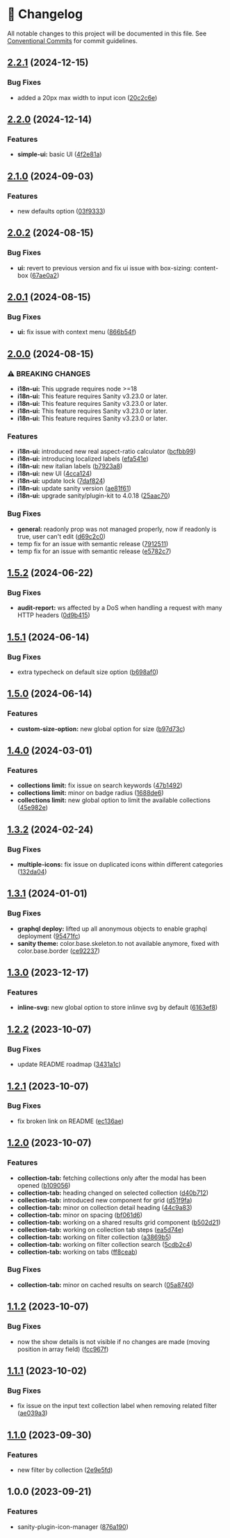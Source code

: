 <!-- markdownlint-disable --><!-- textlint-disable -->

# 📓 Changelog

All notable changes to this project will be documented in this file. See
[Conventional Commits](https://conventionalcommits.org) for commit guidelines.

## [2.2.1](https://github.com/williamiommi/sanity-plugin-icon-manager/compare/v2.2.0...v2.2.1) (2024-12-15)

### Bug Fixes

- added a 20px max width to input icon ([20c2c6e](https://github.com/williamiommi/sanity-plugin-icon-manager/commit/20c2c6e75bcbb673b7572fdc6baca76d87ecb703))

## [2.2.0](https://github.com/williamiommi/sanity-plugin-icon-manager/compare/v2.1.0...v2.2.0) (2024-12-14)

### Features

- **simple-ui:** basic UI ([4f2e81a](https://github.com/williamiommi/sanity-plugin-icon-manager/commit/4f2e81a8aa84d011bbbf936eb5d8242a231c0ecf))

## [2.1.0](https://github.com/williamiommi/sanity-plugin-icon-manager/compare/v2.0.2...v2.1.0) (2024-09-03)

### Features

- new defaults option ([03f9333](https://github.com/williamiommi/sanity-plugin-icon-manager/commit/03f933350b018a85dad9701f17ed45307778741c))

## [2.0.2](https://github.com/williamiommi/sanity-plugin-icon-manager/compare/v2.0.1...v2.0.2) (2024-08-15)

### Bug Fixes

- **ui:** revert to previous version and fix ui issue with box-sizing: content-box ([67ae0a2](https://github.com/williamiommi/sanity-plugin-icon-manager/commit/67ae0a2fc08a6e69119efc538d43f66bde58a15e))

## [2.0.1](https://github.com/williamiommi/sanity-plugin-icon-manager/compare/v2.0.0...v2.0.1) (2024-08-15)

### Bug Fixes

- **ui:** fix issue with context menu ([866b54f](https://github.com/williamiommi/sanity-plugin-icon-manager/commit/866b54f539741bf5a20de99547052878ce0a93c6))

## [2.0.0](https://github.com/williamiommi/sanity-plugin-icon-manager/compare/v1.5.2...v2.0.0) (2024-08-15)

### ⚠ BREAKING CHANGES

- **i18n-ui:** This upgrade requires node >=18
- **i18n-ui:** This feature requires Sanity v3.23.0 or later.
- **i18n-ui:** This feature requires Sanity v3.23.0 or later.
- **i18n-ui:** This feature requires Sanity v3.23.0 or later.
- **i18n-ui:** This feature requires Sanity v3.23.0 or later.

### Features

- **i18n-ui:** introduced new real aspect-ratio calculator ([bcfbb99](https://github.com/williamiommi/sanity-plugin-icon-manager/commit/bcfbb9900cf52543b98f5afe83f670eeca968c3c))
- **i18n-ui:** introducing localized labels ([efa541e](https://github.com/williamiommi/sanity-plugin-icon-manager/commit/efa541e6c72a4dd9fe328b56c351a42ab1d7550f))
- **i18n-ui:** new italian labels ([b7923a8](https://github.com/williamiommi/sanity-plugin-icon-manager/commit/b7923a83604f8e8adaa10481bba385bab99ea76f))
- **i18n-ui:** new UI ([4cca124](https://github.com/williamiommi/sanity-plugin-icon-manager/commit/4cca1241807242be43e72415a14f6750196513b4))
- **i18n-ui:** update lock ([7daf824](https://github.com/williamiommi/sanity-plugin-icon-manager/commit/7daf824640ae574f0ad1e30aa6dd0135869b1b2a))
- **i18n-ui:** update sanity version ([ae81f61](https://github.com/williamiommi/sanity-plugin-icon-manager/commit/ae81f61487f093ae935ef15a691c6dfcaa1abff7))
- **i18n-ui:** upgrade sanity/plugin-kit to 4.0.18 ([25aac70](https://github.com/williamiommi/sanity-plugin-icon-manager/commit/25aac70d945a8e6f0e4d57eee5dc98a955903a66))

### Bug Fixes

- **general:** readonly prop was not managed properly, now if readonly is true, user can't edit ([d69c2c0](https://github.com/williamiommi/sanity-plugin-icon-manager/commit/d69c2c04d44fb6109114331572ff6d8420c024bf))
- temp fix for an issue with semantic release ([7912511](https://github.com/williamiommi/sanity-plugin-icon-manager/commit/7912511d7b5267b34af46673f5ef9bed8efe618e))
- temp fix for an issue with semantic release ([e5782c7](https://github.com/williamiommi/sanity-plugin-icon-manager/commit/e5782c7307040fd4572ef7584256f173c688753a))

## [1.5.2](https://github.com/williamiommi/sanity-plugin-icon-manager/compare/v1.5.1...v1.5.2) (2024-06-22)

### Bug Fixes

- **audit-report:** ws affected by a DoS when handling a request with many HTTP headers ([0d9b415](https://github.com/williamiommi/sanity-plugin-icon-manager/commit/0d9b415b72568bd5bce37766c669761a5dc6151f))

## [1.5.1](https://github.com/williamiommi/sanity-plugin-icon-manager/compare/v1.5.0...v1.5.1) (2024-06-14)

### Bug Fixes

- extra typecheck on default size option ([b698af0](https://github.com/williamiommi/sanity-plugin-icon-manager/commit/b698af0aa91291a26146e8f08fba23f94e15a00a))

## [1.5.0](https://github.com/williamiommi/sanity-plugin-icon-manager/compare/v1.4.0...v1.5.0) (2024-06-14)

### Features

- **custom-size-option:** new global option for size ([b97d73c](https://github.com/williamiommi/sanity-plugin-icon-manager/commit/b97d73c98e78616e46c3b59a4c641c9586e19e4d))

## [1.4.0](https://github.com/williamiommi/sanity-plugin-icon-manager/compare/v1.3.2...v1.4.0) (2024-03-01)

### Features

- **collections limit:** fix issue on search keywords ([47b1492](https://github.com/williamiommi/sanity-plugin-icon-manager/commit/47b149210d6708e19953ce34ec79287ca76b5f41))
- **collections limit:** minor on badge radius ([1688de6](https://github.com/williamiommi/sanity-plugin-icon-manager/commit/1688de6180727ab1124df8d2789529cbb0438922))
- **collections limit:** new global option to limit the available collections ([45e982e](https://github.com/williamiommi/sanity-plugin-icon-manager/commit/45e982e4ab2081dbd8ba502ad4f59c5032e573d6))

## [1.3.2](https://github.com/williamiommi/sanity-plugin-icon-manager/compare/v1.3.1...v1.3.2) (2024-02-24)

### Bug Fixes

- **multiple-icons:** fix issue on duplicated icons within different categories ([132da04](https://github.com/williamiommi/sanity-plugin-icon-manager/commit/132da042affd947e6d277a0c373e9b23bd4a21a4))

## [1.3.1](https://github.com/williamiommi/sanity-plugin-icon-manager/compare/v1.3.0...v1.3.1) (2024-01-01)

### Bug Fixes

- **graphql deploy:** lifted up all anonymous objects to enable graphql deployment ([95471fc](https://github.com/williamiommi/sanity-plugin-icon-manager/commit/95471fcc3df81905d129207634739e349f43075d))
- **sanity theme:** color.base.skeleton.to not available anymore, fixed with color.base.border ([ce92237](https://github.com/williamiommi/sanity-plugin-icon-manager/commit/ce92237669e71e7a389c83108835b2f2c0d8d747))

## [1.3.0](https://github.com/williamiommi/sanity-plugin-icon-manager/compare/v1.2.2...v1.3.0) (2023-12-17)

### Features

- **inline-svg:** new global option to store inlinve svg by default ([6163ef8](https://github.com/williamiommi/sanity-plugin-icon-manager/commit/6163ef83698980985c8711732fb77298a2e733aa))

## [1.2.2](https://github.com/williamiommi/sanity-plugin-icon-manager/compare/v1.2.1...v1.2.2) (2023-10-07)

### Bug Fixes

- update README roadmap ([3431a1c](https://github.com/williamiommi/sanity-plugin-icon-manager/commit/3431a1c75741fbe740d484d48eb1ad2ad21f8a95))

## [1.2.1](https://github.com/williamiommi/sanity-plugin-icon-manager/compare/v1.2.0...v1.2.1) (2023-10-07)

### Bug Fixes

- fix broken link on README ([ec136ae](https://github.com/williamiommi/sanity-plugin-icon-manager/commit/ec136aeb4d1a2027577b4b34f329006e17cbef70))

## [1.2.0](https://github.com/williamiommi/sanity-plugin-icon-manager/compare/v1.1.2...v1.2.0) (2023-10-07)

### Features

- **collection-tab:** fetching collections only after the modal has been opened ([b109056](https://github.com/williamiommi/sanity-plugin-icon-manager/commit/b1090564580f67c2e2b41ef9b423c0ab64582ae7))
- **collection-tab:** heading changed on selected collection ([d40b712](https://github.com/williamiommi/sanity-plugin-icon-manager/commit/d40b71214608da0e5d7dad8826e150abb5bdf4f0))
- **collection-tab:** introduced new component for grid ([d51f9fa](https://github.com/williamiommi/sanity-plugin-icon-manager/commit/d51f9fa665d98302883b9d64a6fd2d4720dd2773))
- **collection-tab:** minor on collection detail heading ([44c9a83](https://github.com/williamiommi/sanity-plugin-icon-manager/commit/44c9a837c556999d8f6768df0d6c62c6d8b1ce27))
- **collection-tab:** minor on spacing ([bf061d6](https://github.com/williamiommi/sanity-plugin-icon-manager/commit/bf061d6b63bc1f3cdb6809bf2f25ee2428843e98))
- **collection-tab:** working on a shared results grid component ([b502d21](https://github.com/williamiommi/sanity-plugin-icon-manager/commit/b502d218854707820a6d52558e619954c84047b2))
- **collection-tab:** working on collection tab steps ([ea5d74e](https://github.com/williamiommi/sanity-plugin-icon-manager/commit/ea5d74edc4f90f98567c75ae755e37a5e94bf403))
- **collection-tab:** working on filter collection ([a3869b5](https://github.com/williamiommi/sanity-plugin-icon-manager/commit/a3869b5bae261ede9d652a33e1e97eb9ac02bc81))
- **collection-tab:** working on filter collection search ([5cdb2c4](https://github.com/williamiommi/sanity-plugin-icon-manager/commit/5cdb2c454a0dff9e031afc82f2bed5cb4c979b6a))
- **collection-tab:** working on tabs ([ff8ceab](https://github.com/williamiommi/sanity-plugin-icon-manager/commit/ff8ceabca07b6f28316658886284bfad69305a95))

### Bug Fixes

- **collection-tab:** minor on cached results on search ([05a8740](https://github.com/williamiommi/sanity-plugin-icon-manager/commit/05a8740efcdd1a79dd67c310cb429e6f47055131))

## [1.1.2](https://github.com/williamiommi/sanity-plugin-icon-manager/compare/v1.1.1...v1.1.2) (2023-10-07)

### Bug Fixes

- now the show details is not visible if no changes are made (moving position in array field) ([fcc967f](https://github.com/williamiommi/sanity-plugin-icon-manager/commit/fcc967f58edebf21e487c982a82f6f6dbccb4173))

## [1.1.1](https://github.com/williamiommi/sanity-plugin-icon-manager/compare/v1.1.0...v1.1.1) (2023-10-02)

### Bug Fixes

- fix issue on the input text collection label when removing related filter ([ae039a3](https://github.com/williamiommi/sanity-plugin-icon-manager/commit/ae039a3cc9abe65fab5f1919746ed493c1fe0f5e))

## [1.1.0](https://github.com/williamiommi/sanity-plugin-icon-manager/compare/v1.0.0...v1.1.0) (2023-09-30)

### Features

- new filter by collection ([2e9e5fd](https://github.com/williamiommi/sanity-plugin-icon-manager/commit/2e9e5fd5139fa787bc15f14499604ab7bb0c7adc))

## 1.0.0 (2023-09-21)

### Features

- sanity-plugin-icon-manager ([876a190](https://github.com/williamiommi/sanity-plugin-icon-manager/commit/876a190431182dd105e7135d72e5ff387bbf7746))
